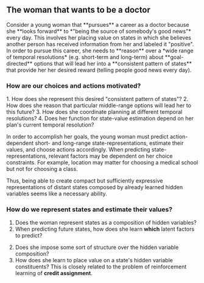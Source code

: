 <!-- what motivates us? -->
<h2 id="choices-motivated-value">The woman that wants to be a doctor</h2>
Consider a young woman that **pursues** a career as a doctor because she **looks forward** to *"being the source of somebody's good news"* every day. This involves her placing value on states in which she believes another person has received information from her and labeled it "positive". In order to pursue this career, she needs to **reason** over a *wide range of temporal resolutions* (e.g. short-term and long-term) about **goal-directed** options that will lead her into a **consistent pattern of states** that provide her her desired reward  (telling people good news every day). 

<h3 id="choices-motivated"> How are our choices and actions motivated?</h3>
1. How does she represent this desired "consistent pattern of states"? 
2. How does she reason that particular middle-range options will lead her to this future?
3. How does she coordinate planning at different temporal resolutions? 
4. Does her function for state-value estimation depend on her plan's current temporal resolution? 

In order to accomplish her goals, the young woman must predict action-dependent short- and long-range state-representations, estimate their values, and choose actions accordingly. When predicting state-representations, relevant factors may be dependent on her choice constraints. For example, location may matter for choosing a medical school but not for choosing a class.
<!-- when she applying to medical schools, location may be an important factor whereas when choosing her classes, location may be less important than her specialization of interest.  -->
Thus, being able to create compact but sufficiently expressive representations of distant states composed by already learned hidden variables seems like a necessary ability.
<!-- The woman uses a subset of things that are likey in the future state to represent it. not necessarily the machines she'll use or the tables she'll sit at, or the shoes she'll wear but things important to value estimation. this implies value is places on constituents and a corresponding abstract, lossy state-representation, rather then a full state. -->

<h3 id="value-hidden-variables">How do we represent states and estimate their values?</h3>

1. Does the woman represent states as a composition of hidden variables?
1. When predicting future states, how does she learn **which** latent factors to predict?
<!-- 1. How does she learn to estimate the value of both current and predicted future states? -->
2. Does she impose some sort of structure over the hidden variable composition?
3. How does she learn to place value on a state's hidden variable constituents? This is closely related to the problem of reinforcement learning of **credit assignment**.
<!-- 4. If the value she has for states is a function of what she has previously valued, how is this value transferred both to a state and its constituents? -->
<!-- 5. Is it a question of state-value estimation or hidden-variable-value estimation? If the latter, how do we decompose states into their constituents? -->